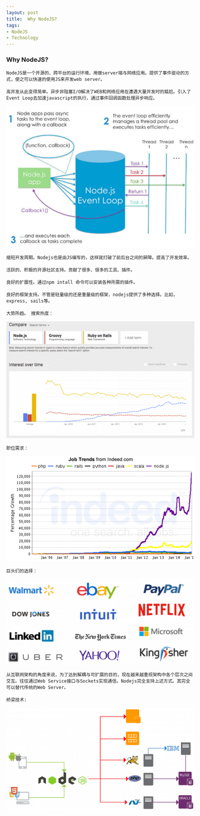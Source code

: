 ```yaml
---
layout: post
title:  Why NodeJS?
tags:
- NodeJS
- Technology
---
```


<h3 id="media">Why NodeJS?</h3>

    NodeJS是一个开源的、跨平台的运行环境，用做server端与网络应用。提供了事件驱动的方式，使之可以快速的使用JS来开发web server。
    
    高并发从此变得简单。异步非阻塞I/O解决了WEB和网络应用在遭遇大量并发时的尴尬。引入了Event Loop去加速javascript的执行，通过事件回调函数处理异步响应。
<p><img class="img-responsive" src="/static/img/folder2/nodejs1.jpg" alt="High Concurrency" /></p>

    缩短开发周期。Nodejs也是由JS编写的，这样就打破了前后台之间的屏障。提高了开发效率。

    活跃的、积极的开源社区支持。贡献了很多、很多的工具、插件。

    良好的扩展性。通过npm intall 命令可以安装各种所需的插件。

    良好的框架支持。不管是轻量级的还是重量级的框架，nodejs提供了多种选择。比如，express, sails等。

    大势所趋。 搜索热度：
<p><img class="img-responsive" src="/static/img/folder2/nodejs2.jpg" alt="Trends" /></p>

    职位需求：
<p><img class="img-responsive" src="/static/img/folder2/nodejs3.jpg" alt="Needs" /></p>

    巨头们的选择：
<p><img class="img-responsive" src="/static/img/folder2/nodejs4.jpg" alt="Chosen" /></p>

    从互联网架构的角度来说，为了达到解耦与可扩展的目的，现在越来越重视架构中各个层次之间交互。往往通过Web Service接口与Sockets实现通信。Nodejs完全支持上述方式。其完全可以替代传统的Web Server。
    
    桥梁技术:
<p><img class="img-responsive" src="/static/img/folder2/nodejs5.jpg" alt="Bridge" /></p>